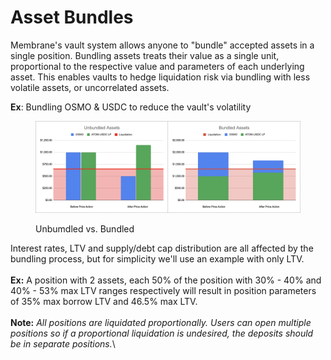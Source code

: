 # Asset Bundles

Membrane's vault system allows anyone to "bundle" accepted assets in a single position. Bundling assets treats their value as a single unit, proportional to the respective value and parameters of each underlying asset. This enables vaults to hedge liquidation risk via bundling with less volatile assets, or uncorrelated assets.

**Ex**: Bundling OSMO & USDC to reduce the vault's volatility

<figure><img src="../../.gitbook/assets/image (6).png" alt=""><figcaption><p>Unbumdled vs. Bundled </p></figcaption></figure>

Interest rates, LTV and supply/debt cap distribution are all affected by the bundling process, but for simplicity we'll use an example with only LTV.\
\
**Ex:** A position with 2 assets, each 50% of the position with 30% - 40% and 40% - 53% max LTV ranges respectively will result in position parameters of 35% max borrow LTV and 46.5% max LTV.\
\
**Note:** _All positions are liquidated proportionally. Users can open multiple positions so if a proportional liquidation is undesired, the deposits should be in separate positions._\
